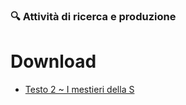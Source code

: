 ### 🔍 Attività di ricerca e produzione

# Download

- [Testo 2 ~ I mestieri della S](https://github.com/astonef/orientamento-STEM-1/blob/science/assets/texts/Mestieri_S.pdf)
